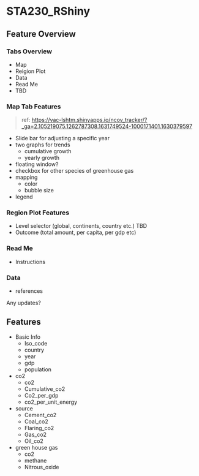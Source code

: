 # STA230_RShiny

## Feature Overview

### Tabs Overview

- Map
- Reigion Plot 
- Data
- Read Me
- TBD

### Map Tab Features

> ref: https://vac-lshtm.shinyapps.io/ncov_tracker/?_ga=2.105219075.1262787308.1631749524-1000171401.1630379597
- Slide bar for adjusting a specific year 
- two graphs for trends 
    - cumulative growth 
    - yearly growth 
- floating window? 
- checkbox for other species of greenhouse gas 
- mapping 
    - color 
    - bubble size 
- legend 

### Region Plot Features

- Level selector (global, continents, country etc.) TBD
- Outcome (total amount, per capita, per gdp etc)

### Read Me

- Instructions 

### Data

- references 

Any updates?

## Features

- Basic Info
  - Iso_code
  - country
  - year
  - gdp
  - population
- co2
  - co2
  - Cumulative_co2
  - Co2_per_gdp
  - co2_per_unit_energy
- source
  - Cement_co2
  - Coal_co2
  - Flaring_co2
  - Gas_co2
  - Oil_co2
- green house gas
  - co2
  - methane 
  - Nitrous_oxide 



























